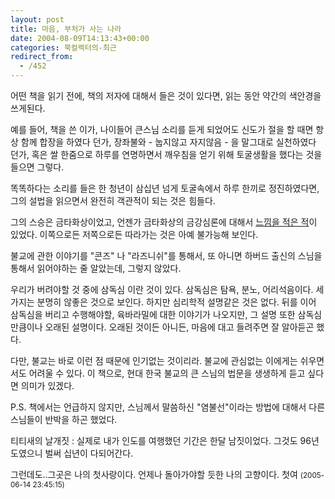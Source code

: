 ```yaml
---
layout: post
title: 마음, 부처가 사는 나라
date: 2004-08-09T14:13:43+00:00
categories: 북컬렉터의-최근
redirect_from:
  - /452
---
```


어떤 책을 읽기 전에, 책의 저자에 대해서 들은 것이 있다면, 읽는 동안 약간의 색안경을 쓰게된다.

예를 들어, 책을 쓴 이가, 나이들어 큰스님 소리를 듣게 되었어도 신도가 절을 할 때면 항상 함께 합장을 하였다 던가, 장좌불와 - 눕지않고 자지않음 - 을 말그대로 실천하였다 던가, 혹은 쌀 한줌으로 하루를 연명하면서 깨우침을 얻기 위해 토굴생활을 했다는 것을 들으면 그렇다.

똑똑하다는 소리를 들은 한 청년이 삼십년 넘게 토굴속에서 하루 한끼로 정진하였다면, 그의 설법을 읽으면서 완전히 객관적이 되는 것은 힘들다.

그의 스승은 금타화상이었고, 언젠가 금타화상의 금강심론에 대해서 <a href="http://jinto.pe.kr/387">느낌을 적은 적</a>이 있었다. 이쪽으로든 저쪽으로든 따라가는 것은 아예 불가능해 보인다.

불교에 관한 이야기를 "콘즈" 나 "라즈니쉬"를 통해서, 또 아니면 하버드 출신의 스님을 통해서 읽어야하는 줄 알았는데, 그렇지 않았다.

우리가 버려야할 것 중에 삼독심 이란 것이 있다. 삼독심은 탐욕, 분노, 어리석음이다. 세가지는 분명히 않좋은 것으로 보인다. 하지만 심리학적 설명같은 것은 없다. 뒤를 이어 삼독심을 버리고 수행해야할, 육바라밀에 대한 이야기가 나오지만, 그 설명 또한 삼독심 만큼이나 오래된 설명이다. 오래된 것이든 아니든, 마음에 대고 들려주면 잘 알아듣곤 했다.

다만, 불교는 바로 이런 점 때문에 인기없는 것이리라. 불교에 관심없는 이에게는 쉬우면서도 어려울 수 있다. 이 책으로, 현대 한국 불교의 큰 스님의 법문을 생생하게 듣고 싶다면 의미가 있겠다.

P.S. 책에서는 언급하지 않지만, 스님께서 말씀하신 "염불선"이라는 방법에 대해서 다른 스님들이 반박을 하곤 했었다.
<div id=comments>
<div class=comment>
<!--- cmt:789 --->
<!--- mail: --->
<!--- parent:0 --->
티티새의 날개짓 : 
실제로 내가 인도를 여행했던 기간은 
한달 남짓이었다.
그것도 96년도였으니
벌써 십년이 다되어간다.

그런데도..그곳은 나의 첫사랑이다.
언제나 돌아가야할 듯한 나의 고향이다.
첫여
 <small>(2005-06-14 23:45:15)</small>
</div>
</div>

